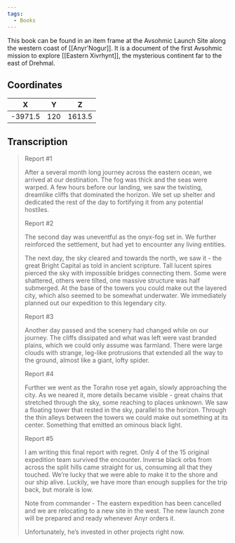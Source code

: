 ```yaml
---
tags:
  - Books
---
```


This book can be found in an item frame at the Avsohmic Launch Site along the western coast of [[Anyr'Nogur]]. It is a document of the first Avsohmic mission to explore [[Eastern Xivrhynt]], the mysterious continent far to the east of Drehmal.

## Coordinates
|  **X**  | **Y** | **Z**  |
| :-----: | :---: | :----: |
| -3971.5 |  120  | 1613.5 |

## Transcription
> Report #1
>
> After a several month long journey across the eastern ocean, we arrived at our destination. The fog was thick and the seas were warped. A few hours before our landing, we saw the twisting, dreamlike cliffs that dominated the horizon. We set up shelter and dedicated the rest of the day to fortifying it from any potential hostiles.
>
> Report #2
>
> The second day was uneventful as the onyx-fog set in. We further reinforced the settlement, but had yet to encounter any living entities.
>
> The next day, the sky cleared and towards the north, we saw it - the great Bright Capital as told in ancient scripture. Tall lucent spires pierced the sky with impossible bridges connecting them. Some were shattered, others were tilted, one massive structure was half submerged. At the base of the towers you could make out the layered city, which also seemed to be somewhat underwater. We immediately planned out our expedition to this legendary city.
>
> Report #3
>
> Another day passed and the scenery had changed while on our journey. The cliffs dissipated and what was left were vast branded plains, which we could only assume was farmland. There were large clouds with strange, leg-like protrusions that extended all the way to the ground, almost like a giant, lofty spider.
>
> Report #4
>
> Further we went as the Torahn rose yet again, slowly approaching the city. As we neared it, more details became visible - great chains that stretched through the sky, some reaching to places unknown. We saw a floating tower that rested in the sky, parallel to the horizon. Through the thin alleys between the towers we could make out something at its center. Something that emitted an ominous black light.
>
> Report #5
>
> I am writing this final report with regret. Only 4 of the 15 original expedition team survived the encounter. Inverse black orbs from across the split hills came straight for us, consuming all that they touched. We’re lucky that we were able to make it to the shore and our ship alive. Luckily, we have more than enough supplies for the trip back, but morale is low.
>
> Note from commander - The eastern expedition has been cancelled and we are relocating to a new site in the west. The new launch zone will be prepared and ready whenever Anyr orders it.
>
> Unfortunately, he’s invested in other projects right now.

